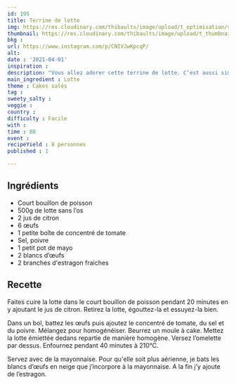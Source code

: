 ```yaml
---
id: 195
title: Terrine de lotte
img: https://res.cloudinary.com/thibaults/image/upload/t_optimisation/v1617643645/Recipes/20210401_terrine_lotte.jpg
thumbnail: https://res.cloudinary.com/thibaults/image/upload/t_thumbnail_josie/v1617643645/Recipes/20210401_terrine_lotte.jpg
bkg : 
url: https://www.instagram.com/p/CNIVJwKpcqP/
alt: 
date : '2021-04-01'
inspiration : 
description: "Vous allez adorer cette terrine de lotte. C’est aussi simple à faire que bon ! "
main_ingredient : Lotte
theme : Cakes salés
tag : 
sweety_salty : 
veggie : 
country : 
difficulty : Facile
with : 
time : 80
event : 
recipeYield : 8 personnes
published : 1

---
```


## Ingrédients
 - Court bouillon de poisson
 - 500g de lotte sans l’os
 - 2 jus de citron
 - 6 œufs
 - 1 petite boîte de concentré de tomate
 - Sel, poivre
 - 1 petit pot de mayo
 - 2 blancs d’œufs
 - 2 branches d'estragon fraiches

## Recette
Faites cuire la lotte dans le court bouillon de poisson pendant 20 minutes en y ajoutant le jus de citron. Retirez la lotte, égouttez-la et essuyez-la bien.

Dans un bol, battez les œufs puis ajoutez le concentré de tomate, du sel et du poivre. Mélangez pour homogénéiser. Beurrez un moule à cake. Mettez la lotte émiettée dedans repartie de manière homogène. Versez l’omelette par dessus. Enfournez pendant 40 minutes à 210°C.

Servez avec de la mayonnaise. Pour qu'elle soit plus aérienne, je bats les blancs d’œufs en neige que j’incorpore à la mayonnaise. A la fin j’y ajoute de l’estragon.